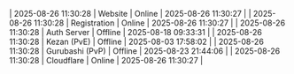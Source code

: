 | 2025-08-26 11:30:28 | Website | Online | 2025-08-26 11:30:27 |
| 2025-08-26 11:30:28 | Registration | Online | 2025-08-26 11:30:27 |
| 2025-08-26 11:30:28 | Auth Server | Offline | 2025-08-18 09:33:31 |
| 2025-08-26 11:30:28 | Kezan (PvE) | Offline | 2025-08-03 17:58:02 |
| 2025-08-26 11:30:28 | Gurubashi (PvP) | Offline | 2025-08-23 21:44:06 |
| 2025-08-26 11:30:28 | Cloudflare | Online | 2025-08-26 11:30:27 |
